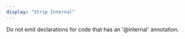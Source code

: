 ```yaml
---
display: "Strip Internal"
---
```


Do not emit declarations for code that has an '@internal' annotation.
